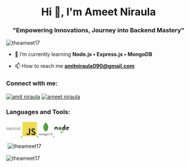 
<h1 align="center">Hi 👋, I'm Ameet Niraula</h1>
<h3 align="center">"Empowering Innovations, Journey into Backend Mastery"</h3>


<p align="left"> <img src="https://komarev.com/ghpvc/?username=theameet17&label=Profile%20views&color=0e75b6&style=flat" alt="theameet17" /> </p>

- 🌱 I’m currently learning **Node.js • Express.js • MongoDB**

- 📫 How to reach me **amitniraula090@gmail.com**

<h3 align="left">Connect with me:</h3>
<p align="left">
<a href="https://www.linkedin.com/in/theamitniraula/" target="blank"><img align="center" src="https://raw.githubusercontent.com/rahuldkjain/github-profile-readme-generator/master/src/images/icons/Social/linked-in-alt.svg" alt="amit niraula" height="30" width="40" /></a>
<a href="https://www.instagram.com/ameet_niraula/" target="blank"><img align="center" src="https://raw.githubusercontent.com/rahuldkjain/github-profile-readme-generator/master/src/images/icons/Social/instagram.svg" alt="ameet niraula" height="30" width="40" /></a>
</p>

<h3 align="left">Languages and Tools:</h3>
<p align="left"> <a href="https://expressjs.com" target="_blank" rel="noreferrer"> <img src="https://raw.githubusercontent.com/devicons/devicon/master/icons/express/express-original-wordmark.svg" alt="express" width="40" height="40"/> </a> <a href="https://developer.mozilla.org/en-US/docs/Web/JavaScript" target="_blank" rel="noreferrer"> <img src="https://raw.githubusercontent.com/devicons/devicon/master/icons/javascript/javascript-original.svg" alt="javascript" width="40" height="40"/> </a> <a href="https://www.mongodb.com/" target="_blank" rel="noreferrer"> <img src="https://raw.githubusercontent.com/devicons/devicon/master/icons/mongodb/mongodb-original-wordmark.svg" alt="mongodb" width="40" height="40"/> </a> <a href="https://nodejs.org" target="_blank" rel="noreferrer"> <img src="https://raw.githubusercontent.com/devicons/devicon/master/icons/nodejs/nodejs-original-wordmark.svg" alt="nodejs" width="40" height="40"/> </a> </p>

<p>&nbsp;<img align="center" src="https://github-readme-stats.vercel.app/api?username=theameet17&show_icons=true&locale=en" alt="theameet17" /></p>

<p><img align="center" src="https://github-readme-streak-stats.herokuapp.com/?user=theameet17&" alt="theameet17" /></p>
